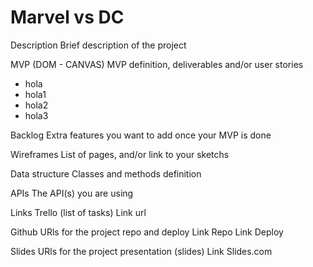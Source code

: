 <h1>Marvel vs DC</h1>
Description
Brief description of the project

MVP (DOM - CANVAS)
MVP definition, deliverables and/or user stories
<ul>
  <li>hola</li>
  <li>hola1</li>
  <li>hola2</li>
  <li>hola3</li>
</ul>

Backlog
Extra features you want to add once your MVP is done

Wireframes
List of pages, and/or link to your sketchs

Data structure
Classes and methods definition

APIs
The API(s) you are using

Links
Trello (list of tasks)
Link url

Github
URls for the project repo and deploy Link Repo Link Deploy

Slides
URls for the project presentation (slides) Link Slides.com
